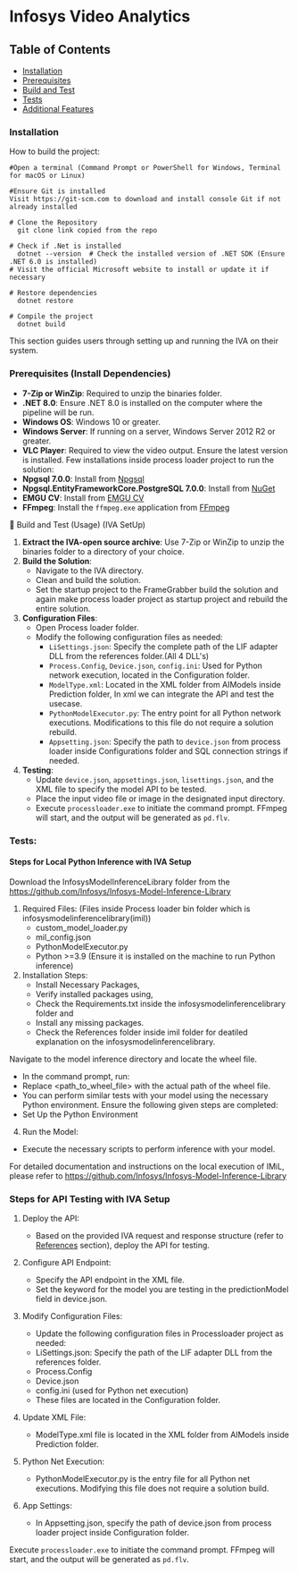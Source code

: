 
# Infosys Video Analytics

## Table of Contents
- [Installation](#-Installation)
- [Prerequisites](#-Prerequisites)
- [Build and Test](#-build-and-test)
- [Tests](#tests)
- [Additional Features](#additional-features)

### Installation

How to build the project:
```shell
#Open a terminal (Command Prompt or PowerShell for Windows, Terminal for macOS or Linux)

#Ensure Git is installed
Visit https://git-scm.com to download and install console Git if not already installed

# Clone the Repository
  git clone link copied from the repo

# Check if .Net is installed
  dotnet --version  # Check the installed version of .NET SDK (Ensure .NET 6.0 is installed)
# Visit the official Microsoft website to install or update it if necessary

# Restore dependencies
  dotnet restore

# Compile the project
  dotnet build
```

This section guides users through setting up and running the IVA on their system.

### Prerequisites (Install Dependencies)

- **7-Zip or WinZip**: Required to unzip the binaries folder.
- **.NET 8.0**: Ensure .NET 8.0 is installed on the computer where the pipeline will be run.
- **Windows OS**: Windows 10 or greater.
- **Windows Server**: If running on a server, Windows Server 2012 R2 or greater.
- **VLC Player**: Required to view the video output. Ensure the latest version is installed.
Few installations inside process loader project to run the solution:
- **Npgsql 7.0.0**: Install from [Npgsql](http://www.npgsql.org/)
- **Npgsql.EntityFrameworkCore.PostgreSQL 7.0.0**: Install from [NuGet](http://www.nuget.org/packages/Npgsql.EntityFrameworkCore.PostgreSQL)
- **EMGU CV**: Install from [EMGU CV](http://www.emgu.com/wiki/index.php)
- **FFmpeg**: Install the `ffmpeg.exe` application from [FFmpeg](https://github.com/FFmpeg/FFmpeg)

🚀 Build and Test (Usage) (IVA SetUp)

1. **Extract the IVA-open source archive**: Use 7-Zip or WinZip to unzip the binaries folder to a directory of your choice.
2. **Build the Solution**:
   - Navigate to the IVA directory.
   - Clean and build the solution.
   - Set the startup project to the FrameGrabber build the solution and again make process loader project as startup project and rebuild the entire solution.
3. **Configuration Files**:
   - Open Process loader folder.
   - Modify the following configuration files as needed:
     - `LiSettings.json`: Specify the complete path of the LIF adapter DLL from the references folder.(All 4 DLL's)
     - `Process.Config`, `Device.json`, `config.ini`: Used for Python network execution, located in the Configuration folder.
     - `ModelType.xml`: Located in the XML folder from AIModels inside Prediction folder, In xml we can integrate the API and test the usecase.
     - `PythonModelExecutor.py`: The entry point for all Python network executions. Modifications to this file do not require a solution rebuild.
     - `Appsetting.json`: Specify the path to `device.json` from process loader inside Configurations folder and SQL connection strings if needed.
4. **Testing**:
   - Update `device.json`, `appsettings.json`, `lisettings.json`, and the XML file to specify the model API to be tested.
   - Place the input video file or image in the designated input directory.
   - Execute `processloader.exe` to initiate the command prompt. FFmpeg will start, and the output will be generated as `pd.flv`.

### Tests:

#### Steps for Local Python Inference with IVA Setup
Download the InfosysModelInferenceLibrary folder from the https://github.com/Infosys/Infosys-Model-Inference-Library
1. Required Files: (Files inside Process loader bin folder which is infosysmodelinferencelibrary(imil))
   - custom_model_loader.py
   - mil_config.json
   - PythonModelExecutor.py
   - Python >=3.9 (Ensure it is installed on the machine to run Python inference)
2. Installation Steps:
   - Install Necessary Packages,
   - Verify installed packages using,
   - Check the Requirements.txt inside the infosysmodelinferencelibrary folder and
   - Install any missing packages.
   - Check the References folder inside imil folder for deatiled explanation on the infosysmodelinferencelibrary.

Navigate to the model inference directory and locate the wheel file.

- In the command prompt, run:
- Replace <path_to_wheel_file> with the actual path of the wheel file.
- You can perform similar tests with your model using the necessary Python environment. Ensure the following given steps are completed:
- Set Up the Python Environment

4. Run the Model:
- Execute the necessary scripts to perform inference with your model.

For detailed documentation and instructions on the local execution of IMiL, please refer to
 https://github.com/Infosys/Infosys-Model-Inference-Library

### Steps for API Testing with IVA Setup

1. Deploy the API:

   - Based on the provided IVA request and response structure (refer to [References](#-References) section), deploy the API for testing.
2. Configure API Endpoint:

   - Specify the API endpoint in the XML file.
   - Set the keyword for the model you are testing in the predictionModel field in device.json.
3. Modify Configuration Files:

   - Update the following configuration files in Processloader project as needed:
   - LiSettings.json: Specify the path of the LIF adapter DLL from the references folder.
   - Process.Config
   - Device.json
   - config.ini (used for Python net execution)
   - These files are located in the Configuration folder.
4. Update XML File:

   - ModelType.xml file is located in the XML folder from AIModels inside Prediction folder.
5. Python Net Execution:

   - PythonModelExecutor.py is the entry file for all Python net executions. Modifying this file does not require a solution build.
6. App Settings:

   - In Appsetting.json, specify the path of device.json from process loader project inside Configuration folder.

Execute `processloader.exe` to initiate the command prompt. FFmpeg will start, and the output will be generated as `pd.flv`.


